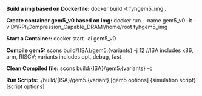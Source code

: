 **Build a img based on Dockerfile:**
docker build -t fyhgem5_img .

**Create container gem5_v0 based on img:**
docker run --name gem5_v0 -it -v D:\RPI\Compression_Capable_DRAM\:/home/root fyhgem5_img

**Start a Container:**
docker start -ai gem5_v0

**Compile gem5:**
scons build/{ISA}/gem5.{variants} -j 12    //ISA includes x86, arm, RISCV; variants includes opt, debug, fast

**Clean Compiled file:**
scons build/{ISA}/gem5.{variants} -c

**Run Scripts:**
./build/{ISA}/gem5.{variant} [gem5 options] {simulation script} [script options]    